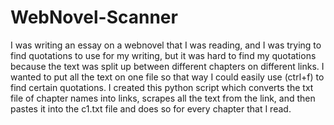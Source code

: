 # WebNovel-Scanner

I was writing an essay on a webnovel that I was reading, and I was trying to find quotations to use for my writing, but it was hard to find my quotations because the text was split up between different chapters on different links. I wanted to put all the text on one file so that way I could easily use (ctrl+f) to find certain quotations. I created this python script which converts the txt file of chapter names into links, scrapes all the text from the link, and then pastes it into the c1.txt file and does so for every chapter that I read. 
